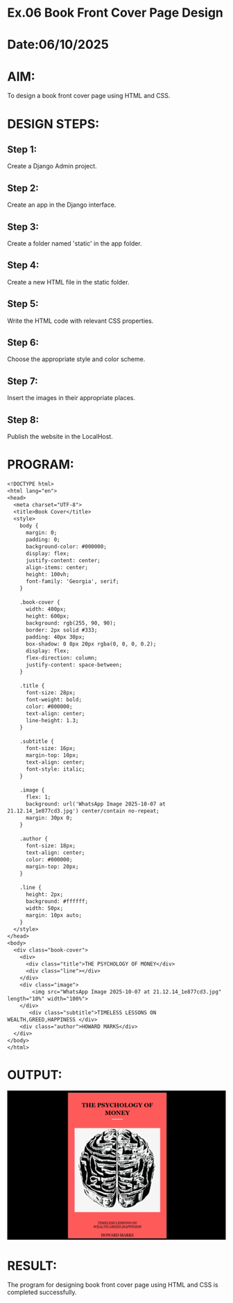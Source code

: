 # Ex.06 Book Front Cover Page Design
# Date:06/10/2025
# AIM:
To design a book front cover page using HTML and CSS.

# DESIGN STEPS:
## Step 1:
Create a Django Admin project.

## Step 2:
Create an app in the Django interface.

## Step 3:
Create a folder named 'static' in the app folder.

## Step 4:
Create a new HTML file in the static folder.

## Step 5:
Write the HTML code with relevant CSS properties.

## Step 6:
Choose the appropriate style and color scheme.

## Step 7:
Insert the images in their appropriate places.

## Step 8:
Publish the website in the LocalHost.

# PROGRAM:
```
<!DOCTYPE html>
<html lang="en">
<head>
  <meta charset="UTF-8">
  <title>Book Cover</title>
  <style>
    body {
      margin: 0;
      padding: 0;
      background-color: #000000;
      display: flex;
      justify-content: center;
      align-items: center;
      height: 100vh;
      font-family: 'Georgia', serif;
    }

    .book-cover {
      width: 400px;
      height: 600px;
      background: rgb(255, 90, 90);
      border: 2px solid #333;
      padding: 40px 30px;
      box-shadow: 0 8px 20px rgba(0, 0, 0, 0.2);
      display: flex;
      flex-direction: column;
      justify-content: space-between;
    }

    .title {
      font-size: 28px;
      font-weight: bold;
      color: #000000;
      text-align: center;
      line-height: 1.3;
    }

    .subtitle {
      font-size: 16px;
      margin-top: 10px;
      text-align: center;
      font-style: italic;
    }

    .image {
      flex: 1;
      background: url('WhatsApp Image 2025-10-07 at 21.12.14_1e877cd3.jpg') center/contain no-repeat;
      margin: 30px 0;
    }

    .author {
      font-size: 18px;
      text-align: center;
      color: #000000;
      margin-top: 20px;
    }

    .line {
      height: 2px;
      background: #ffffff;
      width: 50px;
      margin: 10px auto;
    }
  </style>
</head>
<body>
  <div class="book-cover">
    <div>
      <div class="title">THE PSYCHOLOGY OF MONEY</div>
      <div class="line"></div>
    </div>
    <div class="image">
        <img src="WhatsApp Image 2025-10-07 at 21.12.14_1e877cd3.jpg" length="10%" width="100%">
    </div>
       <div class="subtitle">TIMELESS LESSONS ON WEALTH,GREED,HAPPINESS </div>
    <div class="author">HOWARD MARKS</div>
  </div>
</body>
</html>

```
# OUTPUT:
![alt text](<Screenshot 2025-10-07 214611.png>)


# RESULT:
The program for designing book front cover page using HTML and CSS is completed successfully.

